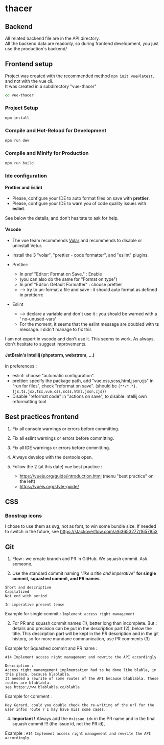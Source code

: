 # thacer

## Backend

All related backend file are in the API directory.  
All the backend data are readonly, so during frontend development, you just use
the production's backend/

## Frontend setup

Project was created with the recommended method  `npm init vue@latest`, and not
with the vue cli.  
It was created in a subdirectory "vue-thacer"

```sh
cd vue-thacer
```

### Project Setup

```sh
npm install
```

### Compile and Hot-Reload for Development

```sh
npm run dev
```

### Compile and Minify for Production

```sh
npm run build
```

### Ide configuration

#### Prettier and Eslint

- Please, configure your IDE to auto format files on save with **prettier**.
- Please, configure your IDE to warn you of code quality issues with **eslint**.

See below the details, and don't hesitate to ask for help.

#### Vscode

- The vue team
  recommends [Volar](https://marketplace.visualstudio.com/items?itemName=Vue.volar)
  and recommends to disable or uninstall Vetur.
- Install the 3 "volar", "prettier - code formatter", and "eslint" plugins.

- Prettier:
    - In pref "Editor: Format on Save." : Enable
    - (you can also do the same for "Format on type")
    - In pref "Editor: Default Formatter" : choose prettier
    - --> try to un-format a file and save : it should auto format as defined in
      prettierrc

- Eslint
    - --> declare a variable and don't use it : you should be warned with a '
      no-unused-vars'
    - For the moment, it seems that the eslint message are doubled with ts
      message. I
      didn't manage to fix this

I am not expert in vscode and don't use it. This seems to work. As always, don't
hesitate to suggest
improvements.

#### JetBrain's Intellij (phpstorm, webstrom, ...)

in preferences :

- eslint: choose "automatic configuration".
- prettier: specify the package path, add "vue,css,scss,html,json,cjs" in "run
  for files", check "reformat on save". (should be `{**/*,*}.{js,ts,jsx,tsx,vue,css,scss,html,json,cjs}`)
- Disable "reformat code" in "actions on save", to disable intellij own reformatting tool

## Best practices frontend

1. Fix all console warnings or errors before committing.

1. Fix all eslint warnings or errors before committing.

1. Fix all IDE warnings or errors before committing.

1. Always develop with the devtools open.

1. Follow the 2 (at this date) vue best practice :
    - https://vuejs.org/guide/introduction.html (menu "best practice" on the
      left)
    - https://vuejs.org/style-guide/

## CSS

### Boostrap icons

I chose to use them as svg, not as font, to win some bundle size. If needed to
switch in the future, see https://stackoverflow.com/a/63653277/1657853

## Git

1. Flow : we create branch and PR in GitHub. We squash commit. Ask someone.

1. Use the standard commit naming "_like a title and imperative_" **for single
   commit,
   squashed commit, and PR names**.

```
Short and descriptive
Capitalized
Not end with period

In imperative present tense
```

Example for single commit : `Implement access right management`

2. For PR and squash commit names (1), better long than incomplete. But :
   details
   and precision can be put in the description part (2), below the title. This
   description part will be kept in the PR description and in the git history,
   so for more mundane
   communication, use PR comments (3)

Example for Squashed commit and PR name :

```
#14 Implement access right management and rewrite the API accordingly

Description :
Access right manamgement implmentation had to be done like blabla, in this place, because blablabla. 
It needed a rewrite of some routes of the API because blablabla. These routes are blablabla.
see https://ww.blablabla.co/blabla
```

Example for comment :

```
Hey Gerard, could you double check the re-writing of the url for the user infos route ? I may have miss some cases.
```

4. **Important !** Always add the `#<issue id>` in the PR name and in the final
   squash commit !!! (the issue id, not the PR id),

Example : `#14 Implement access right management and rewrite the API accordingly`
